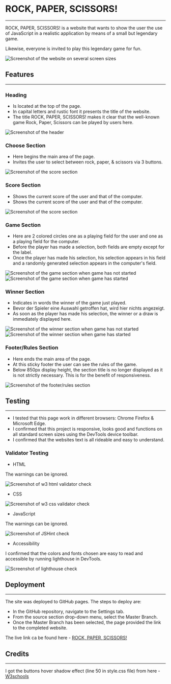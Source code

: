 # ROCK, PAPER, SCISSORS!
--- 
ROCK, PAPER, SCISSORS! is a website that wants to show the user the use of JavaScript in a realistic application by means of a small but legendary game. 

Likewise, everyone is invited to play this legendary game for fun.

![Screenshot of the website on several screen sizes](assets/images/screenshot-responsiveness.PNG)

## Features
---
### Heading
- Is located at the top of the page.
- In capital letters and rustic font it presents the title of the website.
- The title ROCK, PAPER, SCISSORS! makes it clear that the well-known game Rock, Paper, Scissors can be played by users here.

![Screenshot of the header](assets/images/screenshot-heading.PNG)

### Choose Section
- Here begins the main area of the page.
- Invites the user to select between rock, paper, & scissors via 3 buttons.

![Screenshot of the score section](assets/images/screenshot-choose-section.PNG)

### Score Section
- Shows the current score of the user and that of the computer.
- Shows the current score of the user and that of the computer.

![Screenshot of the score section](assets/images/screenshot-score-section.PNG)

### Game Section
- Here are 2 colored circles one as a playing field for the user and one as a playing field for the computer.
- Before the player has made a selection, both fields are empty except for the label.
- Once the player has made his selection, his selection appears in his field and a randomly generated selection appears in the computer's field.

![Screenshot of the game section when game has not started](assets/images/screenshot-game-section-1.PNG)
![Screenshot of the game section when game has started](assets/images/screenshot-game-section-2.PNG)

### Winner Section
- Indicates in words the winner of the game just played.
- Bevor der Spieler eine Auswahl getroffen hat, wird hier nichts angezeigt.
- As soon as the player has made his selection, the winner or a draw is immediately displayed here.

![Screenshot of the winner section when game has not started](assets/images/screenshot-winner-section-1.PNG)
![Screenshot of the winner section when game has started](assets/images/screenshot-winner-section-2.PNG)

### Footer/Rules Section
- Here ends the main area of the page.
- At this sticky footer the user can see the rules of the game.
- Below 850px display height, the section title is no longer displayed as it is not strictly necessary. This is for the benefit of responsiveness.

![Screenshot of the footer/rules section](assets/images/screenshot-rules-section.PNG)


## Testing
---
- I tested that this page work in different browsers: Chrome Firefox & Microsoft Edge.
- I confirmed that this project is responsive, looks good and functions on all standard screen sizes using the DevTools device toolbar.
- I confirmed that the websites text is all rideable and easy to understand.

### Validator Testing
- HTML

The warnings can be ignored.

![Screenshot of w3 html validator check](assets/images/screenshot-validator-html.PNG)

- CSS

![Screenshot of w3 css validator check](assets/images/screenshot-validator-css.PNG)

- JavaScript

The warnings can be ignored.

![Screenshot of JSHint check](assets/images/screenshot-validator-javascript.PNG)

- Accessibility

I confirmed that the colors and fonts chosen are easy to read and accessible by running lighthouse in DevTools.

![Screenshot of lighthouse check](assets/images/screenshot-lighthouse-check.PNG)

## Deployment
---
The site was deployed to GitHub pages. The steps to deploy are:
- In the GitHub repository, navigate to the Settings tab.
- From the source section drop-down menu, select the Master Branch.
- Once the Master Branch has been selected, the page provided the link to the completed website.

The live link ca be found here - [ROCK, PAPER, SCISSORS!](https://lucanoah.github.io/Portfolio-Project-2/)

## Credits
---
I got the buttons hover shadow effect (line 50 in style.css file) from here - [W3schools](https://www.w3schools.com/css/css3_buttons.asp)

